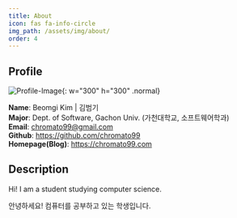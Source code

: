 ```yaml
---
title: About
icon: fas fa-info-circle
img_path: /assets/img/about/
order: 4
---
```


## Profile

![Profile-Image](bgkim.jpg){: w="300" h="300" .normal}

**Name**: Beomgi Kim &#124; 김범기<br>
**Major**: Dept. of Software, Gachon Univ. (가천대학교, 소프트웨어학과)<br>
**Email**: chromato99@gmail.com<br>
**Github**: https://github.com/chromato99<br>
**Homepage(Blog)**: https://chromato99.com

## Description

Hi! I am a student studying computer science.

안녕하세요! 컴퓨터를 공부하고 있는 학생입니다.
